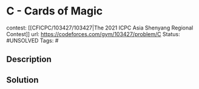 # C - Cards of Magic

contest: [[CFICPC/103427/103427|The 2021 ICPC Asia Shenyang Regional Contest]]
url: https://codeforces.com/gym/103427/problem/C
Status: #UNSOLVED
Tags: #

## Description

## Solution

